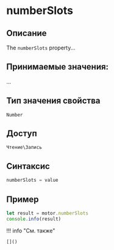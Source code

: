 # numberSlots

## Описание
The `numberSlots` property...

## Принимаемые значения:
...

## Тип значения свойства
`Number`

## Доступ
`Чтение\Запись`

## Синтаксис
```javascript
numberSlots = value
```

## Пример
```javascript linenums="1"
let result = motor.numberSlots
console.info(result)
```

!!! info "См. также"

    []()

